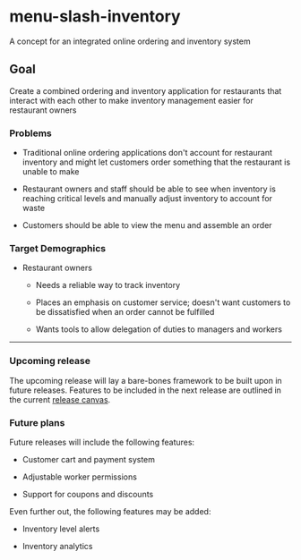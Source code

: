 # menu-slash-inventory
A concept for an integrated online ordering and inventory system

## Goal

Create a combined ordering and inventory application for restaurants that interact with each other to make inventory management easier for restaurant owners

### Problems

- Traditional online ordering applications don't account for restaurant inventory and might let customers order something that the restaurant is unable to make

- Restaurant owners and staff should be able to see when inventory is reaching critical levels and manually adjust inventory to account for waste 

- Customers should be able to view the menu and assemble an order

### Target Demographics

- Restaurant owners

  - Needs a reliable way to track inventory

  - Places an emphasis on customer service; doesn't want customers to be dissatisfied when an order cannot be fulfilled

  - Wants tools to allow delegation of duties to managers and workers

---

### Upcoming release

The upcoming release will lay a bare-bones framework to be built upon in future releases. Features to be included in the next release are outlined in the current [release canvas](https://github.com/jeengland/menu-slash-inventory/blob/main/planning/release-canvases/rc1.md).

### Future plans

Future releases will include the following features:

- Customer cart and payment system 

- Adjustable worker permissions

- Support for coupons and discounts

Even further out, the following features may be added:

- Inventory level alerts

- Inventory analytics